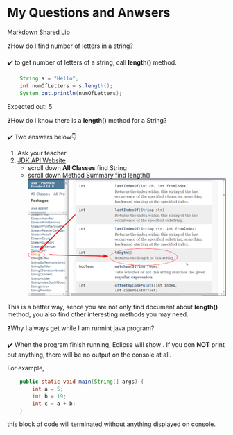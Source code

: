 <h1>My Questions and Anwsers</h1>

[Markdown Shared Lib](../../java1/doc/myIcons.md)

❓How do I find number of letters in a string?

✔️ to get number of letters of a string, call **length()** method.
```java
    String s = "Hello";
    int numOfLetters = s.length();
    System.out.println(numOfLetters);
```
Expected out: 5

❓How do I know there is a **length()** method for a String?

✔️ Two answers below👇
1. Ask your teacher
2. [JDK API Website](https://docs.oracle.com/javase/8/docs/api/)
    - scroll down **All Classes** find String
    - scroll down Method Summary find length()
![](../../java1/doc/images/stringLength.png)

This is a better way, sence you are not only find document about **length()** method, you also find other interesting methods you may need.

❓Why I always get <terminated> while I am runnint java program?

✔️ When the program finish running, Eclipse will show <terminated>. If you don **NOT** print out anything, there will be no output on the console at all.

For example,
```java
	public static void main(String[] args) {
		int a = 5;
		int b = 19;
		int c = a + b;
	}
```
this block of code will terminated without anything displayed on console.